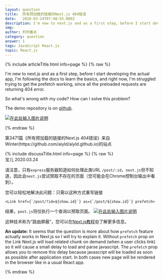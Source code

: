 ```yaml
---
layout: question
title:  所有预加载的链接的Next.js 404错误
date:   2020-03-24T07:48:55.000Z
description: I'm new to next.js and as a first step, before I start developing the actual ...
img: 
author: 村村番长
category: question
answer: 1
tags: JavaScript React.js
topic: React.js
---
```

<div class="article-root">
  <div class="article">
    {% include articleTitle.html info=page %}
    {% raw %}
    <div class="article-content"><p>I'm new to next.js and as a first step, before I start developing the actual app, I'm following the docs to learn the basics, and right now, I'm struggled trying to get the prefetch working, since all the preloaded requests are returning 404 error.</p>

<p>So what's wrong with my code? How can I solve this problem?</p>

<p>The demo repository is on <a href="https://github.com/lcdss/nextjs-prefetch-demo" rel="nofollow noreferrer">github</a>.</p>

<p><a href="https://www.samyoc.com//uploads/users/1101/images/thumbnails/1585036135930.gif" data-src="https://www.samyoc.com//uploads/users/1101/images/1585036135930.gif" rel="nofollow noreferrer"><img src="https://i.stack.imgur.com/KAc8W.gif" alt="在此处输入图片说明"></a></p></div>
    {% endraw %}
  </div>
  <p class="winter_mark">第3471篇《所有预加载的链接的Next.js 404错误》来自Winter(https://github.com/aiyld/aiyld.github.io)的站点</p>
  <div class="discuss-wrapper">
    {% include discussTitle.html info=page %}
    {% raw %}
    <div class="discuss-item">
        <div class="discuss-parent">
          <div class="discuss-meta">
            <span class="discuss-user">宝儿</span>
            <span class="discuss-time">2020.03.24</span>
          </div>
          <div class="discuss-comment"><p><font style="vertical-align: inherit;"><font style="vertical-align: inherit;">请注意，只有</font></font><code>express</code><font style="vertical-align: inherit;"><font style="vertical-align: inherit;">服务器知道如何处理此类URL </font></font><code>/post/:id</code><font style="vertical-align: inherit;"><font style="vertical-align: inherit;">，</font></font><code>next.js</code><font style="vertical-align: inherit;"><font style="vertical-align: inherit;">但不知道，因此会</font></font><code>next.js</code><font style="vertical-align: inherit;"><font style="vertical-align: inherit;">尝试预取</font><font style="vertical-align: inherit;">不存在的</font><font style="vertical-align: inherit;">页面（您可能会在Chrome控制台输出中看到）。</font></font></p>

<p><font style="vertical-align: inherit;"><font style="vertical-align: inherit;">您可以轻松地解决此问题：只需以这种方式重写链接</font></font></p>

<pre class="lang-js prettyprint-override"><code>&lt;Link href={`/post/?id=${show.id}`} as={`/post/${show.id}`} prefetch&gt;
</code></pre>

<p><font style="vertical-align: inherit;"><font style="vertical-align: inherit;">结果，</font></font><code>post.js</code><font style="vertical-align: inherit;"><font style="vertical-align: inherit;">将仅执行</font><font style="vertical-align: inherit;">一个查询以预取</font><font style="vertical-align: inherit;">页面。
</font></font><a href="https://i.stack.imgur.com/PoF8D.png" rel="nofollow noreferrer"><img src="https://i.stack.imgur.com/PoF8D.png" alt="在此处输入图片说明"></a></p>

<p><font style="vertical-align: inherit;"><font style="vertical-align: inherit;">这种技术称为“路由屏蔽”，您可以在</font><a href="https://nextjs.org/learn/basics/clean-urls-with-route-masking/route-masking" rel="nofollow noreferrer"><font style="vertical-align: inherit;">Next.js教程中</font></a><font style="vertical-align: inherit;">了解更多信息。</font></font><a href="https://nextjs.org/learn/basics/clean-urls-with-route-masking/route-masking" rel="nofollow noreferrer"><font style="vertical-align: inherit;"></font></a> </p>

<p><strong>An update:</strong>
It seems that the question is more about how <code>prefetch</code> feature actually works in Next.js so I will try to explain it.
Without <code>prefetch</code> prop on the Link Next.js will load related chunk on demand (when a user clicks link) so it will cause a small delay to load and parse javascript. The <code>prefetch</code> prop allows you to remove this delay because javascript will be loaded as soon as possible after application start. In both cases new page will be rendered in the browser like in a usual React app.</p></div>
        </div></div>
    {% endraw %}
  </div>
<div>
